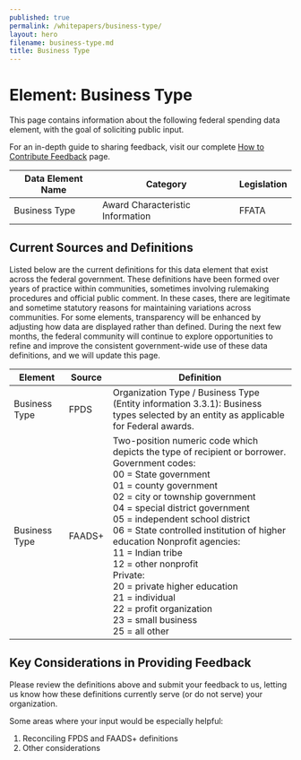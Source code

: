 ```yaml
---
published: true
permalink: /whitepapers/business-type/
layout: hero
filename: business-type.md
title: Business Type
---
```


# Element: Business Type

This page contains information about the following federal spending data element, with the goal of soliciting public input.

For an in-depth guide to sharing feedback, visit our complete [How to Contribute Feedback](/feedback/) page.

<table>
  <thead>
    <tr>
      <th scope ="col">Data Element Name</th>
      <th scope="col">Category</th>
      <th scope="col">Legislation</th>
    </tr>
  </thead>
  <tr>
    <td>Business Type</td>
    <td>Award Characteristic Information</td>
    <td>FFATA</td>
  </tr>
  </table>


## Current Sources and Definitions

Listed below are the current definitions for this data element that exist across the federal government. These definitions have been formed over years of practice within communities, sometimes involving rulemaking procedures and official public comment. In these cases, there are legitimate and sometime statutory reasons for maintaining variations across communities. For some elements, transparency will be enhanced by adjusting how data are displayed rather than defined. During the next few months, the federal community will continue to explore opportunities to refine and improve the consistent government-wide use of these data definitions, and we will update this page.  

<table>
  <thead>
    <tr>
      <th scope="col">Element</th>
      <th scope="col">Source</th>
      <th scope="col">Definition</th>
    </tr>
  </thead>
  <tr>
    <td>Business Type</td>
    <td>FPDS</td>
    <td>Organization Type / Business Type<br/>
    (Entity information 3.3.1): Business types selected by an entity as applicable for Federal awards.</td>
  </tr>
  <tr>
    <td>Business Type</td>
    <td>FAADS+</td>
    <td>Two-position numeric code which depicts the type of recipient or borrower.<br/>
    Government codes:<br/>
    00 = State government<br/>
    01 = county government<br/>
    02 = city or township government<br/>
    04 = special district government<br/>
    05 = independent school district<br/>
    06 = State controlled institution of higher education
    Nonprofit agencies:<br/>
    11 = Indian tribe<br/>
    12 = other nonprofit<br/>
    Private:<br/>
    20 = private higher education<br/>
    21 = individual<br/>
    22 = profit organization<br/>
    23 = small business<br/>
    25 = all other
    </td>
  </tr>
</table>

## Key Considerations in Providing Feedback

Please review the definitions above and submit your feedback to us, letting us know how these definitions currently serve (or do not serve) your organization. 

Some areas where your input would be especially helpful: 

1.  Reconciling FPDS and FAADS+ definitions 
2.  Other considerations